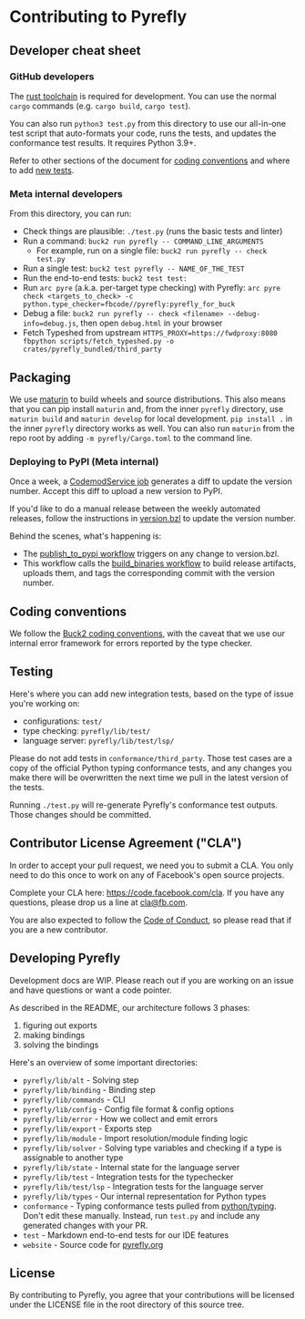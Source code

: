 # Contributing to Pyrefly

## Developer cheat sheet

### GitHub developers

The [rust toolchain](https://www.rust-lang.org/tools/install) is required for
development. You can use the normal `cargo` commands (e.g. `cargo build`,
`cargo test`).

You can also run `python3 test.py` from this directory to use our all-in-one
test script that auto-formats your code, runs the tests, and updates the
conformance test results. It requires Python 3.9+.

Refer to other sections of the document for
[coding conventions](#coding-conventions) and where to add
[new tests](#testing).

### Meta internal developers

From this directory, you can run:

- Check things are plausible: `./test.py` (runs the basic tests and linter)
- Run a command: `buck2 run pyrefly -- COMMAND_LINE_ARGUMENTS`
  - For example, run on a single file: `buck2 run pyrefly -- check test.py`
- Run a single test: `buck2 test pyrefly -- NAME_OF_THE_TEST`
- Run the end-to-end tests: `buck2 test test:`
- Run `arc pyre` (a.k.a. per-target type checking) with Pyrefly:
  `arc pyre check <targets_to_check> -c python.type_checker=fbcode//pyrefly:pyrefly_for_buck`
- Debug a file: `buck2 run pyrefly -- check <filename> --debug-info=debug.js`,
  then open `debug.html` in your browser
- Fetch Typeshed from upstream
  `HTTPS_PROXY=https://fwdproxy:8080 fbpython scripts/fetch_typeshed.py -o crates/pyrefly_bundled/third_party`

## Packaging

We use [maturin](https://github.com/PyO3/maturin) to build wheels and source
distributions. This also means that you can pip install `maturin` and, from the
inner `pyrefly` directory, use `maturin build` and `maturin develop` for local
development. `pip install .` in the inner `pyrefly` directory works as well. You
can also run `maturin` from the repo root by adding `-m pyrefly/Cargo.toml` to
the command line.

### Deploying to PyPI (Meta internal)

Once a week, a
[CodemodService job](https://www.internalfb.com/code/fbsource/xplat/scripts/codemod_service/configs/fbcode_pyrefly_version_upgrade.toml)
generates a diff to update the version number. Accept this diff to upload a new
version to PyPI.

If you'd like to do a manual release between the weekly automated releases,
follow the instructions in
[version.bzl](https://www.internalfb.com/code/fbsource/fbcode/pyrefly/version.bzl)
to update the version number.

Behind the scenes, what's happening is:

- The
  [publish_to_pypi workflow](https://github.com/facebook/pyrefly/blob/main/.github/workflows/publish_to_pypi.yml)
  triggers on any change to version.bzl.
- This workflow calls the
  [build_binaries workflow](https://github.com/facebook/pyrefly/blob/main/.github/workflows/build_binaries.yml)
  to build release artifacts, uploads them, and tags the corresponding commit
  with the version number.

## Coding conventions

We follow the
[Buck2 coding conventions](https://github.com/facebook/buck2/blob/main/HACKING.md#coding-conventions),
with the caveat that we use our internal error framework for errors reported by
the type checker.

## Testing

Here's where you can add new integration tests, based on the type of issue
you're working on:

- configurations: `test/`
- type checking: `pyrefly/lib/test/`
- language server: `pyrefly/lib/test/lsp/`

Please do not add tests in `conformance/third_party`. Those test cases are a
copy of the official Python typing conformance tests, and any changes you make
there will be overwritten the next time we pull in the latest version of the
tests.

Running `./test.py` will re-generate Pyrefly's conformance test outputs. Those
changes should be committed.

## Contributor License Agreement ("CLA")

In order to accept your pull request, we need you to submit a CLA. You only need
to do this once to work on any of Facebook's open source projects.

Complete your CLA here: <https://code.facebook.com/cla>. If you have any
questions, please drop us a line at cla@fb.com.

You are also expected to follow the [Code of Conduct](CODE_OF_CONDUCT.md), so
please read that if you are a new contributor.

## Developing Pyrefly

Development docs are WIP. Please reach out if you are working on an issue and
have questions or want a code pointer.

As described in the README, our architecture follows 3 phases:

1. figuring out exports
2. making bindings
3. solving the bindings

Here's an overview of some important directories:

- `pyrefly/lib/alt` - Solving step
- `pyrefly/lib/binding` - Binding step
- `pyrefly/lib/commands` - CLI
- `pyrefly/lib/config` - Config file format & config options
- `pyrefly/lib/error` - How we collect and emit errors
- `pyrefly/lib/export` - Exports step
- `pyrefly/lib/module` - Import resolution/module finding logic
- `pyrefly/lib/solver` - Solving type variables and checking if a type is
  assignable to another type
- `pyrefly/lib/state` - Internal state for the language server
- `pyrefly/lib/test` - Integration tests for the typechecker
- `pyrefly/lib/test/lsp` - Integration tests for the language server
- `pyrefly/lib/types` - Our internal representation for Python types
- `conformance` - Typing conformance tests pulled from
  [python/typing](https://github.com/python/typing/tree/main/conformance). Don't
  edit these manually. Instead, run `test.py` and include any generated changes
  with your PR.
- `test` - Markdown end-to-end tests for our IDE features
- `website` - Source code for [pyrefly.org](pyrefly.org)

## License

By contributing to Pyrefly, you agree that your contributions will be licensed
under the LICENSE file in the root directory of this source tree.
